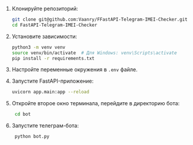 1. Клонируйте репозиторий:
    ```bash
    git clone git@github.com:Vaanry/FFastAPI-Telegram-IMEI-Checker.git
    cd FastAPI-Telegram-IMEI-Checker
    ```

2. Установите зависимости:
    ```bash
    python3 -m venv venv
    source venv/bin/activate  # Для Windows: venv\Scripts\activate
    pip install -r requirements.txt
    ```

3. Настройте переменные окружения в `.env` файле.

4. Запустите FastAPI-приложение:
    ```bash
    uvicorn app.main:app --reload
    ```
5. Откройте второе окно терминала, перейдите в директорию бота:
   ```bash
    cd bot
    ```
6. Запустите телеграм-бота:
   ```bash
    python bot.py
    ```

   
